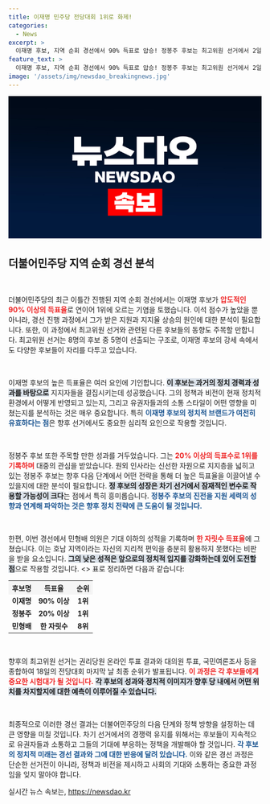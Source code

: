 ```yaml
---
title: 이재명 민주당 전당대회 1위로 화제!
categories:
  - News
excerpt: >
  이재명 후보, 지역 순회 경선에서 90% 득표로 압승! 정봉주 후보는 최고위원 선거에서 2일 연속 1위, 민형배 의원은 저조한 성적. 전당대회 최종 결과는 다음달 18일 공개! 클릭해서 자세히 알아보세요!
feature_text: >
  이재명 후보, 지역 순회 경선에서 90% 득표로 압승! 정봉주 후보는 최고위원 선거에서 2일 연속 1위, 민형배 의원은 저조한 성적. 전당대회 최종 결과는 다음달 18일 공개! 클릭해서 자세히 알아보세요!
image: '/assets/img/newsdao_breakingnews.jpg'
---
```


<p><img src="/assets/img/newsdao_breakingnews.jpg" alt="pcversion 속보" /></p>

<h2 data-ke-size="size26">더불어민주당 지역 순회 경선 분석</h2>

<p data-ke-size="size16">&nbsp;</p>

<p>더불어민주당의 최근 이틀간 진행된 지역 순회 경선에서는 이재명 후보가 <b><span style="color: #ee2323;">압도적인 90% 이상의 득표율</span></b>로 연이어 1위에 오르는 기염을 토했습니다. 이석 점수가 높았을 뿐 아니라, 경선 진행 과정에서 그가 받은 지원과 지지율 상승의 원인에 대한 분석이 필요합니다. 또한, 이 과정에서 최고위원 선거와 관련된 다른 후보들의 동향도 주목할 만합니다. 최고위원 선거는 8명의 후보 중 5명이 선출되는 구조로, 이재명 후보의 강세 속에서도 다양한 후보들이 자리를 다투고 있습니다.</p>

<p data-ke-size="size16">&nbsp;</p>

<p>이재명 후보의 높은 득표율은 여러 요인에 기인합니다. <b><span style="background-color: #21538527;">이 후보는 과거의 정치 경력과 성과를 바탕으로</span></b> 지지자들을 결집시키는데 성공했습니다. 그의 정책과 비전이 현재 정치적 환경에서 어떻게 반영되고 있는지, 그리고 유권자들과의 소통 스타일이 어떤 영향을 미쳤는지를 분석하는 것은 매우 중요합니다. 특히 <b><span style="color: #1a5490;">이재명 후보의 정치적 브랜드가 여전히 유효하다는 점</span></b>은 향후 선거에서도 중요한 심리적 요인으로 작용할 것입니다.</p>

<p data-ke-size="size16">&nbsp;</p>

<p>정봉주 후보 또한 주목할 만한 성과를 거두었습니다. 그는 <b><span style="color: #ee2323;">20% 이상의 득표수로 1위를 기록하며</span></b> 대중의 관심을 받았습니다. 원외 인사라는 신선한 자원으로 지지층을 넓히고 있는 정봉주 후보는 향후 다음 단계에서 어떤 전략을 통해 더 높은 득표율을 이끌어낼 수 있을지에 대한 분석이 필요합니다. <b><span style="background-color: #21538527;">정 후보의 성장은 차기 선거에서 잠재적인 변수로 작용할 가능성이 크다</span></b>는 점에서 특히 흥미롭습니다. <b><span style="color: #1a5490;">정봉주 후보의 진전을 지원 세력의 성향과 연계해 파악하는 것은 향후 정치 전략에 큰 도움이 될 것입니다.</span></b></p>

<p data-ke-size="size16">&nbsp;</p>

<p>한편, 이번 경선에서 민형배 의원은 기대 이하의 성적을 기록하며 <b><span style="color: #ee2323;">한 자릿수 득표율</span></b>에 그쳤습니다. 이는 호남 지역이라는 자신의 지리적 편익을 충분히 활용하지 못했다는 비판을 받을 요소입니다. <b><span style="background-color: #21538527;">그의 낮은 성적은 앞으로의 정치적 입지를 강화하는데 있어 도전할 점</span></b>으로 작용할 것입니다. &lt;&gt;
표로 정리하면 다음과 같습니다:</p>

<table style="border-collapse: collapse; width: 100%;">
    <tr style="background-color: #f5f5f5;">
        <th style="text-align: center;"><b>후보명</b></th>
        <th style="text-align: center;"><b>득표율</b></th>
        <th style="text-align: center;"><b>순위</b></th>
    </tr>
    <tr>
        <td style="text-align: center; height: 17px;"><b>이재명</b></td>
        <td style="text-align: center; height: 17px;"><b>90% 이상</b></td>
        <td style="text-align: center; height: 17px;"><b>1위</b></td>
    </tr>
    <tr>
        <td style="text-align: center; height: 17px;"><b>정봉주</b></td>
        <td style="text-align: center; height: 17px;"><b>20% 이상</b></td>
        <td style="text-align: center; height: 17px;"><b>1위</b></td>
    </tr>
    <tr>
        <td style="text-align: center; height: 17px;"><b>민형배</b></td>
        <td style="text-align: center; height: 17px;"><b>한 자릿수</b></td>
        <td style="text-align: center; height: 17px;"><b>8위</b></td>
    </tr>
</table>

<p data-ke-size="size16">&nbsp;</p>

<p>향후의 최고위원 선거는 권리당원 온라인 투표 결과와 대의원 투표, 국민여론조사 등을 종합하여 18일의 전당대회 마지막 날 최종 순위가 발표됩니다. <b><span style="color: #ee2323;">이 과정은 각 후보들에게 중요한 시험대가 될 것입니다.</span></b> <b><span style="background-color: #21538527;">각 후보의 성과와 정치적 이미지가 향후 당 내에서 어떤 위치를 차지할지에 대한 예측이 이루어질 수 있습니다.</span></b></p>

<p data-ke-size="size16">&nbsp;</p>

<p>최종적으로 이러한 경선 결과는 더불어민주당의 다음 단계와 정책 방향을 설정하는 데 큰 영향을 미칠 것입니다. 차기 선거에서의 경쟁력 유지를 위해서는 후보들이 지속적으로 유권자들과 소통하고 그들의 기대에 부응하는 정책을 개발해야 할 것입니다. <b><span style="color: #1a5490;">각 후보의 정치적 미래는 경선 결과와 그에 대한 반응에 달려 있습니다.</span></b> 이와 같은 경선 과정은 단순한 선거전이 아니라, 정책과 비전을 제시하고 사회의 기대와 소통하는 중요한 과정임을 잊지 말아야 합니다.</p>
실시간 뉴스 속보는, <a href="https://newsdao.kr" rel="dofollow">https://newsdao.kr</a>



